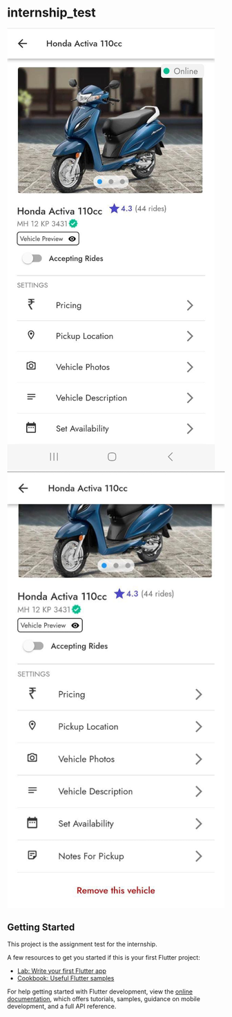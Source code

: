 # internship_test

![Output_Screenshot1](assets/images/Final_Image1.jpg)
![Output_Screenshot2](assets/images/Final_Image2.jpg)


## Getting Started

This project is the assignment test for the internship.

A few resources to get you started if this is your first Flutter project:

- [Lab: Write your first Flutter app](https://docs.flutter.dev/get-started/codelab)
- [Cookbook: Useful Flutter samples](https://docs.flutter.dev/cookbook)

For help getting started with Flutter development, view the
[online documentation](https://docs.flutter.dev/), which offers tutorials,
samples, guidance on mobile development, and a full API reference.
